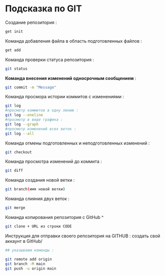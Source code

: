 # Подсказка по GIT

Создание репозитория :
```sh
get init
```
Команда добавления файла в область подготовленных файлов :
```sh
get add
```
Команда проверки статуса репозитория :
```sh
git status
```
**Команда внесения изменений односрочным сообщением** :
```sh
git commit -m "Message"
```
Команда просмора истории коммитов с изменениями :
```sh
git log
#просмотр коммитов в одну линию :
git log --oneline
#просмотр в виде графика :
git log --graph
#просмотр изменений всех веток :
git log --all
```
Команда отмены подготовленных и неподготовленных изменений :
```sh
git checkout
```
Команда просмотра изменений до коммита :
```sh
git diff
```
Команда создания новой ветки :
```sh
git branch(имя новой ветки)
```
Команда слияния двух веток :
```sh
git merge
```
Команда копирования репозитория с GitHub ^
```sh
git clone + URL из строки CODE
```
Инструкция для отправки своего репозитория на GITHUB :
создать свой аккаунт в GitHub/

```sh
## указываем команды :

git remote add origin 
git branch -M main
git push -u origin main
```